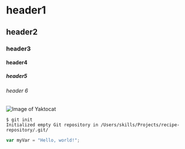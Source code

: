 # header1
## header2
### header3
#### header4
##### header5
###### header 6


![Image of Yaktocat](https://octodex.github.com/images/yaktocat.png) 



```
$ git init
Initialized empty Git repository in /Users/skills/Projects/recipe-repository/.git/
```


``` javascript
var myVar = "Hello, world!";
```
